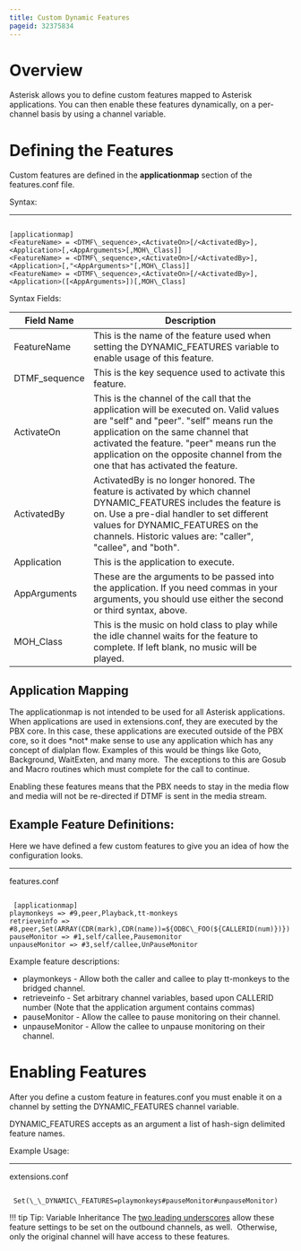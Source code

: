 ```yaml
---
title: Custom Dynamic Features
pageid: 32375834
---
```


Overview
========

Asterisk allows you to define custom features mapped to Asterisk applications. You can then enable these features dynamically, on a per-channel basis by using a channel variable.

Defining the Features
=====================

Custom features are defined in the **applicationmap** section of the features.conf file.

Syntax:




---

  
  


```

[applicationmap]
<FeatureName> = <DTMF\_sequence>,<ActivateOn>[/<ActivatedBy>],<Application>[,<AppArguments>[,MOH\_Class]]
<FeatureName> = <DTMF\_sequence>,<ActivateOn>[/<ActivatedBy>],<Application>[,"<AppArguments>"[,MOH\_Class]]
<FeatureName> = <DTMF\_sequence>,<ActivateOn>[/<ActivatedBy>],<Application>([<AppArguments>])[,MOH\_Class]

```


Syntax Fields:



| Field Name | Description |
| --- | --- |
| FeatureName | This is the name of the feature used when setting the DYNAMIC\_FEATURES variable to enable usage of this feature. |
| DTMF\_sequence | This is the key sequence used to activate this feature. |
| ActivateOn | This is the channel of the call that the application will be executed on. Valid values are "self" and "peer". "self" means run the application on the same channel that activated the feature. "peer" means run the application on the opposite channel from the one that has activated the feature. |
| ActivatedBy | ActivatedBy is no longer honored. The feature is activated by which channel DYNAMIC\_FEATURES includes the feature is on. Use a pre-dial handler to set different values for DYNAMIC\_FEATURES on the channels. Historic values are: "caller", "callee", and "both". |
| Application | This is the application to execute. |
| AppArguments | These are the arguments to be passed into the application. If you need commas in your arguments, you should use either the second or third syntax, above. |
| MOH\_Class | This is the music on hold class to play while the idle channel waits for the feature to complete. If left blank, no music will be played. |

Application Mapping
-------------------

The applicationmap is not intended to be used for all Asterisk applications. When applications are used in extensions.conf, they are executed by the PBX core. In this case, these applications are executed outside of the PBX core, so it does \*not\* make sense to use any application which has any concept of dialplan flow. Examples of this would be things like Goto, Background, WaitExten, and many more.  The exceptions to this are Gosub and Macro routines which must complete for the call to continue.

Enabling these features means that the PBX needs to stay in the media flow and media will not be re-directed if DTMF is sent in the media stream.

Example Feature Definitions:
----------------------------

Here we have defined a few custom features to give you an idea of how the configuration looks.




---

  
features.conf  


```

 [applicationmap]
playmonkeys => #9,peer,Playback,tt-monkeys
retrieveinfo => #8,peer,Set(ARRAY(CDR(mark),CDR(name))=${ODBC\_FOO(${CALLERID(num)})})
pauseMonitor => #1,self/callee,Pausemonitor
unpauseMonitor => #3,self/callee,UnPauseMonitor

```


Example feature descriptions:

* playmonkeys - Allow both the caller and callee to play tt-monkeys to the bridged channel.
* retrieveinfo - Set arbitrary channel variables, based upon CALLERID number (Note that the application argument contains commas)
* pauseMonitor - Allow the callee to pause monitoring on their channel.
* unpauseMonitor - Allow the callee to unpause monitoring on their channel.

Enabling Features
=================

After you define a custom feature in features.conf you must enable it on a channel by setting the DYNAMIC\_FEATURES channel variable.

DYNAMIC\_FEATURES accepts as an argument a list of hash-sign delimited feature names.

Example Usage:




---

  
extensions.conf  


```

 Set(\_\_DYNAMIC\_FEATURES=playmonkeys#pauseMonitor#unpauseMonitor)

```




!!! tip Tip: Variable Inheritance
    The [two leading underscores](/Configuration/Dialplan/Variables/Channel-Variables/Variable-Inheritance) allow these feature settings to be set on the outbound channels, as well.  Otherwise, only the original channel will have access to these features.

      
[//]: # (end-tip)



